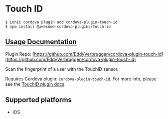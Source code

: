 # Touch ID

```text
$ ionic cordova plugin add cordova-plugin-touch-id
$ npm install @awesome-cordova-plugins/touch-id
```

## [Usage Documentation](https://danielsogl.gitbook.io/awesome-cordova-plugins/plugins/touch-id/)

Plugin Repo: [https://github.com/EddyVerbruggen/cordova-plugin-touch-id](https://github.com/EddyVerbruggen/cordova-plugin-touch-id)

Scan the fingerprint of a user with the TouchID sensor.

Requires Cordova plugin: `cordova-plugin-touch-id`. For more info, please see the [TouchID plugin docs](https://github.com/EddyVerbruggen/cordova-plugin-touch-id).

## Supported platforms

* iOS

